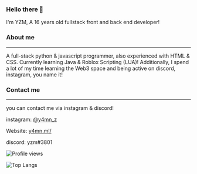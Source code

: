 ### Hello there 👋
I'm YZM, A 16 years old fullstack front and back end developer!

### About me
---
A full-stack python & javascript programmer, also experienced with HTML & CSS. Currently learning Java & Roblox Scripting (LUA)!
Additionally, I spend a lot of my time learning the Web3 space and being active on discord, instagram, you name it!

### Contact me
---
you can contact me via instagram & discord!

instagram: [@y4mn_z](https://instagram.com/y4mn_z)

Website: [y4mn.ml/](https://y4mn.netlify.app/)

discord: yzm#3801


![Profile views](https://gpvc.arturio.dev/y4mn)

![Top Langs](https://github-readme-stats.vercel.app/api/top-langs/?username=y4mn&theme=tokyonight)
